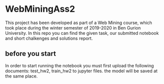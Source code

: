 # WebMiningAss2
This project has been developed as part of a Web Mining course, which took place during the winter semester of 2019-2020 in Ben Gurion University. 
In this repo you can find the given task, our submitted notebook and short chalkenges and solutions report.

## before you start
In order to start running the notebook you must first upload the following documents: test_hw2, train_hw2 to jupyter files.
the model will be saved at the same place.
